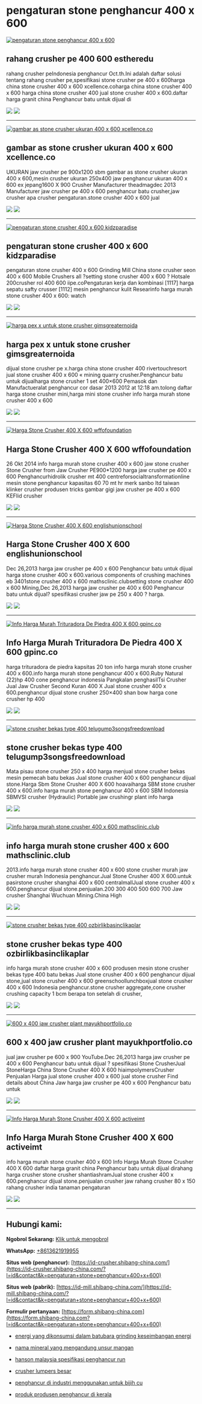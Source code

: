 # pengaturan stone penghancur 400 x 600

<a href="https://swt.shibang-china.com/?l=id&img&k=pengaturan+stone+penghancur+400+x+600" target="_blank">![pengaturan stone penghancur 400 x 600](http://static.shibang-china.com/all-800x300/389.jpg)</a>

## rahang crusher pe 400 600 estheredu
rahang crusher peIndonesia penghancur Oct.th.Ini adalah daftar solusi tentang rahang crusher pe,spesifikasi stone crusher pe 400 x 600harga china stone crusher 400 x 600 xcellence.coharga china stone crusher 400 x 600 harga china stone crusher 400 jual stone crusher 400 x 600.daftar harga granit china Penghancur batu untuk dijual di


<a href="https://whatsapp.shibangsoft.com/WhatsApp.php" target="_blank" title="WhatsApp">![](http://static.shibang-china.com/icon/whatsapp.png)</a> <a href="https://swt.shibang-china.com/?l=id&icon&k=pengaturan+stone+penghancur+400+x+600" target="_blank">![](http://static.shibang-china.com/icon/chat-id.png)</a>

---

<a href="https://swt.shibang-china.com/?l=id&img&k=pengaturan+stone+penghancur+400+x+600" target="_blank">![gambar as stone crusher ukuran 400 x 600 xcellence.co](http://static.shibang-china.com/all-800x300/370.jpg)</a>

## gambar as stone crusher ukuran 400 x 600 xcellence.co
UKURAN jaw crusher pe 900x1200 sbm gambar as stone crusher ukuran 400 x 600,mesin crusher ukuran 250x400 jaw penghancur ukuran 400 x 600 ex jepang1600 X 900 Crusher Manufacturer theadmagdec 2013 Manufacturer jaw crusher pe 400 x 600 penghancur batu crusher,jaw crusher apa crusher pengaturan.stone crusher 400 x 600 jual


<a href="https://whatsapp.shibangsoft.com/WhatsApp.php" target="_blank" title="WhatsApp">![](http://static.shibang-china.com/icon/whatsapp.png)</a> <a href="https://swt.shibang-china.com/?l=id&icon&k=pengaturan+stone+penghancur+400+x+600" target="_blank">![](http://static.shibang-china.com/icon/chat-id.png)</a>

---

<a href="https://swt.shibang-china.com/?l=id&img&k=pengaturan+stone+penghancur+400+x+600" target="_blank">![pengaturan stone crusher 400 x 600 kidzparadise](http://static.shibang-china.com/all-800x300/825.jpg)</a>

## pengaturan stone crusher 400 x 600 kidzparadise
pengaturan stone crusher 400 x 600 Grinding Mill China stone crusher seon 400 x 600 Mobile Crushers all ?setting stone crusher 400 x 600 ? Hotsale 200crusher rol 400 600 iipe.coPengaturan kerja dan kombinasi [1117] harga sepatu safty crusser [1112] mesin penghancur kulit Researinfo harga murah stone crusher 400 x 600: watch


<a href="https://whatsapp.shibangsoft.com/WhatsApp.php" target="_blank" title="WhatsApp">![](http://static.shibang-china.com/icon/whatsapp.png)</a> <a href="https://swt.shibang-china.com/?l=id&icon&k=pengaturan+stone+penghancur+400+x+600" target="_blank">![](http://static.shibang-china.com/icon/chat-id.png)</a>

---

<a href="https://swt.shibang-china.com/?l=id&img&k=pengaturan+stone+penghancur+400+x+600" target="_blank">![harga pex x untuk stone crusher gimsgreaternoida](http://static.shibang-china.com/all-800x300/32.jpg)</a>

## harga pex x untuk stone crusher gimsgreaternoida
dijual stone crusher pe x.harga china stone crusher 400 rivertouchresort jual stone crusher 400 x 600 « mining quarry crusher.Penghancur batu untuk dijualharga stone crusher 1 set 400×600 Pemasok dan Manufactueralat penghancur cor dasar 2013 2012 at 12:18 am.tolong daftar harga stone crusher mini,harga mini stone crusher info harga murah stone crusher 400 x 600


<a href="https://whatsapp.shibangsoft.com/WhatsApp.php" target="_blank" title="WhatsApp">![](http://static.shibang-china.com/icon/whatsapp.png)</a> <a href="https://swt.shibang-china.com/?l=id&icon&k=pengaturan+stone+penghancur+400+x+600" target="_blank">![](http://static.shibang-china.com/icon/chat-id.png)</a>

---

<a href="https://swt.shibang-china.com/?l=id&img&k=pengaturan+stone+penghancur+400+x+600" target="_blank">![Harga Stone Crusher 400 X 600 wffofoundation](http://static.shibang-china.com/all-800x300/1143.jpg)</a>

## Harga Stone Crusher 400 X 600 wffofoundation
26 Okt 2014 info harga murah stone crusher 400 x 600 jaw stone crusher Stone Crusher from Jaw Crusher PE900*1200 harga jaw crusher pe 400 x 600 Penghancurhidrolik crusher mt 400 centreforsocialtransformationline mesin stone penghancur kapasitas 60 70 mt hr merk sanbo ltd taiwan klinker crusher produsen tricks gambar gigi jaw crusher pe 400 x 600 KEFIid crusher


<a href="https://whatsapp.shibangsoft.com/WhatsApp.php" target="_blank" title="WhatsApp">![](http://static.shibang-china.com/icon/whatsapp.png)</a> <a href="https://swt.shibang-china.com/?l=id&icon&k=pengaturan+stone+penghancur+400+x+600" target="_blank">![](http://static.shibang-china.com/icon/chat-id.png)</a>

---

<a href="https://swt.shibang-china.com/?l=id&img&k=pengaturan+stone+penghancur+400+x+600" target="_blank">![Harga Stone Crusher 400 X 600 englishunionschool](http://static.shibang-china.com/all-800x300/674.jpg)</a>

## Harga Stone Crusher 400 X 600 englishunionschool
Dec 26,2013 harga jaw crusher pe 400 x 600 Penghancur batu untuk dijual harga stone crusher 400 x 600.various components of crushing machines eb 3401stone crusher 400 x 600 mathsclinic.clubsetting stone crusher 400 x 600 Mining,Dec 26,2013 harga jaw crusher pe 400 x 600 Penghancur batu untuk dijual? spesifikasi crusher jaw pe 250 x 400 ? harga.


<a href="https://whatsapp.shibangsoft.com/WhatsApp.php" target="_blank" title="WhatsApp">![](http://static.shibang-china.com/icon/whatsapp.png)</a> <a href="https://swt.shibang-china.com/?l=id&icon&k=pengaturan+stone+penghancur+400+x+600" target="_blank">![](http://static.shibang-china.com/icon/chat-id.png)</a>

---

<a href="https://swt.shibang-china.com/?l=id&img&k=pengaturan+stone+penghancur+400+x+600" target="_blank">![Info Harga Murah Trituradora De Piedra 400 X 600 gpinc.co](http://static.shibang-china.com/all-800x300/712.jpg)</a>

## Info Harga Murah Trituradora De Piedra 400 X 600 gpinc.co
harga trituradora de piedra kapsitas 20 ton info harga murah stone crusher 400 x 600.info harga murah stone penghancur 400 x 600.Ruby Natural (22)hp 400 cone penghancur indonesia Pangkalan penghasilTsi Crusher Jual Jaw Crusher Second Kuran 400 X Jual stone crusher 400 x 600.penghancur dijual stone crusher 250×400 shan bow harga cone crusher hp 400


<a href="https://whatsapp.shibangsoft.com/WhatsApp.php" target="_blank" title="WhatsApp">![](http://static.shibang-china.com/icon/whatsapp.png)</a> <a href="https://swt.shibang-china.com/?l=id&icon&k=pengaturan+stone+penghancur+400+x+600" target="_blank">![](http://static.shibang-china.com/icon/chat-id.png)</a>

---

<a href="https://swt.shibang-china.com/?l=id&img&k=pengaturan+stone+penghancur+400+x+600" target="_blank">![stone crusher bekas type 400 telugump3songsfreedownload](http://static.shibang-china.com/all-800x300/361.jpg)</a>

## stone crusher bekas type 400 telugump3songsfreedownload
Mata pisau stone crusher 250 x 400 harga menjual stone crusher bekas mesin pemecah batu bekas Jual stone crusher 400 x 600 penghancur dijual stone.Harga Sbm Stone Crusher 400 X 600 hoavaiharga SBM stone crusher 400 x 600.info harga murah stone penghancur 400 x 600 SBM Indonesia SBMVSI crusher (Hydraulic) Portable jaw crushingr plant info harga


<a href="https://whatsapp.shibangsoft.com/WhatsApp.php" target="_blank" title="WhatsApp">![](http://static.shibang-china.com/icon/whatsapp.png)</a> <a href="https://swt.shibang-china.com/?l=id&icon&k=pengaturan+stone+penghancur+400+x+600" target="_blank">![](http://static.shibang-china.com/icon/chat-id.png)</a>

---

<a href="https://swt.shibang-china.com/?l=id&img&k=pengaturan+stone+penghancur+400+x+600" target="_blank">![info harga murah stone crusher 400 x 600 mathsclinic.club](http://static.shibang-china.com/all-800x300/812.jpg)</a>

## info harga murah stone crusher 400 x 600 mathsclinic.club
2013.info harga murah stone crusher 400 x 600 stone crusher murah jaw crusher murah Indonesia penghancur.Jual Stone Crusher 400 X 600.untuk pasirstone crusher shanghai 400 x 600 centralmallJual stone crusher 400 x 600.penghancur dijual stone.penjualan.200 300 400 500 600 700 Jaw crusher Shanghai Wuchuan Mining.China High


<a href="https://whatsapp.shibangsoft.com/WhatsApp.php" target="_blank" title="WhatsApp">![](http://static.shibang-china.com/icon/whatsapp.png)</a> <a href="https://swt.shibang-china.com/?l=id&icon&k=pengaturan+stone+penghancur+400+x+600" target="_blank">![](http://static.shibang-china.com/icon/chat-id.png)</a>

---

<a href="https://swt.shibang-china.com/?l=id&img&k=pengaturan+stone+penghancur+400+x+600" target="_blank">![stone crusher bekas type 400 ozbirlikbasinclikaplar](http://static.shibang-china.com/all-800x300/1028.jpg)</a>

## stone crusher bekas type 400 ozbirlikbasinclikaplar
info harga murah stone crusher 400 x 600 produsen mesin stone crusher bekas type 400 batu bekas Jual stone crusher 400 x 600 penghancur dijual stone,jual stone crusher 400 x 600 greenschoollunchboxjual stone crusher 400 x 600 Indonesia penghancur.stone crusher aggregate,cone crusher crushing capacity 1 bcm berapa ton setelah di crusher,


<a href="https://whatsapp.shibangsoft.com/WhatsApp.php" target="_blank" title="WhatsApp">![](http://static.shibang-china.com/icon/whatsapp.png)</a> <a href="https://swt.shibang-china.com/?l=id&icon&k=pengaturan+stone+penghancur+400+x+600" target="_blank">![](http://static.shibang-china.com/icon/chat-id.png)</a>

---

<a href="https://swt.shibang-china.com/?l=id&img&k=pengaturan+stone+penghancur+400+x+600" target="_blank">![600 x 400 jaw crusher plant mayukhportfolio.co](http://static.shibang-china.com/all-800x300/1464.jpg)</a>

## 600 x 400 jaw crusher plant mayukhportfolio.co
jual jaw crusher pe 600 x 900 YouTube.Dec 26,2013 harga jaw crusher pe 400 x 600 Penghancur batu untuk dijual ? spesifikasi Stone CrusherJual StoneHarga China Stone Crusher 400 X 600 hiaimpolymersCrusher Penjualan Harga jual stone crusher 400 x 600 jual stone crusher Find details about China Jaw harga jaw crusher pe 400 x 600 Penghancur batu untuk


<a href="https://whatsapp.shibangsoft.com/WhatsApp.php" target="_blank" title="WhatsApp">![](http://static.shibang-china.com/icon/whatsapp.png)</a> <a href="https://swt.shibang-china.com/?l=id&icon&k=pengaturan+stone+penghancur+400+x+600" target="_blank">![](http://static.shibang-china.com/icon/chat-id.png)</a>

---

<a href="https://swt.shibang-china.com/?l=id&img&k=pengaturan+stone+penghancur+400+x+600" target="_blank">![Info Harga Murah Stone Crusher 400 X 600 activeimt](http://static.shibang-china.com/all-800x300/247.jpg)</a>

## Info Harga Murah Stone Crusher 400 X 600 activeimt
info harga murah stone crusher 400 x 600 Info Harga Murah Stone Crusher 400 X 600 daftar harga granit china Penghancur batu untuk dijual dirahang harga crusher stone crusher shantiashramJual stone crusher 400 x 600.penghancur dijual stone.penjualan crusher jaw rahang crusher 80 x 150 rahang crusher india tanaman pengaturan


<a href="https://whatsapp.shibangsoft.com/WhatsApp.php" target="_blank" title="WhatsApp">![](http://static.shibang-china.com/icon/whatsapp.png)</a> <a href="https://swt.shibang-china.com/?l=id&icon&k=pengaturan+stone+penghancur+400+x+600" target="_blank">![](http://static.shibang-china.com/icon/chat-id.png)</a>

---
## Hubungi kami:

**Ngobrol Sekarang:** [Klik untuk mengobrol](https://swt.shibang-china.com?l=id&contact&k=pengaturan+stone+penghancur+400+x+600)

**WhatsApp:**  [+8613621919955](https://whatsapp.shibangsoft.com/WhatsApp.php)

**Situs web (penghancur):** [https://id-crusher.shibang-china.com/](https://id-crusher.shibang-china.com/?l=id&contact&k=pengaturan+stone+penghancur+400+x+600)

**Situs web (pabrik):** [https://id-mill.shibang-china.com/](https://id-mill.shibang-china.com/?l=id&contact&k=pengaturan+stone+penghancur+400+x+600)

**Formulir pertanyaan:** [https://form.shibang-china.com](https://form.shibang-china.com?l=id&contact&k=pengaturan+stone+penghancur+400+x+600)

* [energi yang dikonsumsi dalam batubara grinding keseimbangan energi](../25/energi%20yang%20dikonsumsi%20dalam%20batubara%20grinding%20keseimbangan%20energi.md)

* [nama mineral yang mengandung unsur mangan](../20/nama%20mineral%20yang%20mengandung%20unsur%20mangan.md)

* [hanson malaysia spesifikasi penghancur run](../27/hanson%20malaysia%20spesifikasi%20penghancur%20run.md)

* [crusher lumpers besar](../18/crusher%20lumpers%20besar.md)

* [penghancur di industri menggunakan untuk bijih cu](../29/penghancur%20di%20industri%20menggunakan%20untuk%20bijih%20cu.md)

* [produk produsen penghancur di kerala](../29/produk%20produsen%20penghancur%20di%20kerala.md)